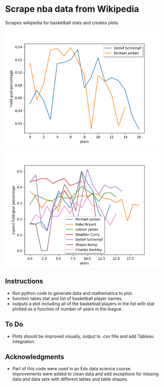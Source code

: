 # Scrape nba data from Wikipedia
Scrapes wikipedia for basketball stats and creates plots

![](/theGOAT.png?raw=true)

![](/bball3pt.png?raw=true)

## Instructions
* Run python code to generate data and mathematica to plot.
* function takes stat and list of basketball player names.
* outputs a plot including all of the basketball players in the list with stat plotted as a function of number of years in the league.

## To Do
* Plots should be improved visually, output to .csv fille and add Tableau integration.

## Acknowledgments

* Part of this code were used in an Edx data science course. Improvements were added to clean data and add exceptions for missing data and data sets with different lables and table shapes.

